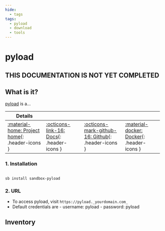 ```yaml
---
hide:
  - tags
tags:
  - pyload
  - download
  - tools
---
```


# pyload

## THIS DOCUMENTATION IS NOT YET COMPLETED

## What is it?

[pyload](https://pyload.net/) is a...

| Details     |             |             |             |
|-------------|-------------|-------------|-------------|
| [:material-home: Project home](https://pyload.url){: .header-icons } | [:octicons-link-16: Docs](https://pyload.docs.url){: .header-icons } | [:octicons-mark-github-16: Github](https://github.com/pyload/pyload){: .header-icons } | [:material-docker: Docker](https://hub.docker.com/r/pyload/pyload){: .header-icons }|

### 1. Installation

``` shell

sb install sandbox-pyload

```

### 2. URL

- To access pyload, visit `https://pyload._yourdomain.com_`
- Default credentials are - username: pyload - password: pyload

## Inventory
<!-- BEGIN SALTBOX MANAGED VARIABLES SECTION -->
<!-- END SALTBOX MANAGED VARIABLES SECTION -->

